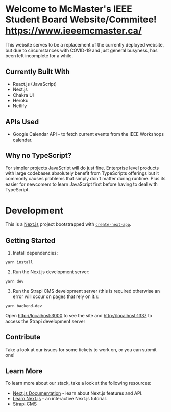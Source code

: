 # Welcome to McMaster's IEEE Student Board Website/Commitee! https://www.ieeemcmaster.ca/

This website serves to be a replacement of the currently deployed website, but due to circumstances with COVID-19 and just general busyness, has been left incomplete for a while.

## Currently Built With

* React.js (JavaScript)
* Next.js
* Chakra UI
* Heroku
* Netlify

## APIs Used

* Google Calendar API - to fetch current events from the IEEE Workshops calendar.

## Why no TypeScript?

For simpler projects JavaScript will do just fine. Enterprise level products with large codebases absolutely benefit from TypeScripts offerings but it commonly causes problems that simply don't matter during runtime. Plus its easier for newcomers to learn JavaScript first before having to deal with TypeScript.

# Development

This is a [Next.js](https://nextjs.org/) project bootstrapped with [`create-next-app`](https://github.com/vercel/next.js/tree/canary/packages/create-next-app).

## Getting Started

1. Install dependencies:
```bash
yarn install
```

2. Run the Next.js development server:

```bash
yarn dev
```
3. Run the Strapi CMS development server (this is required otherwise an error will occur on pages that rely on it.):

```bash
yarn backend-dev
```

Open [http://localhost:3000](http://localhost:3000) to see the site and [http://localhost:1337](http://localhost:1337) to access the Strapi development server

## Contribute  

Take a look at our issues for some tickets to work on, or you can submit one!

## Learn More

To learn more about our stack, take a look at the following resources:

- [Next.js Documentation](https://nextjs.org/docs) - learn about Next.js features and API.
- [Learn Next.js](https://nextjs.org/learn) - an interactive Next.js tutorial.
- [Strapi CMS](https://strapi.io/)


